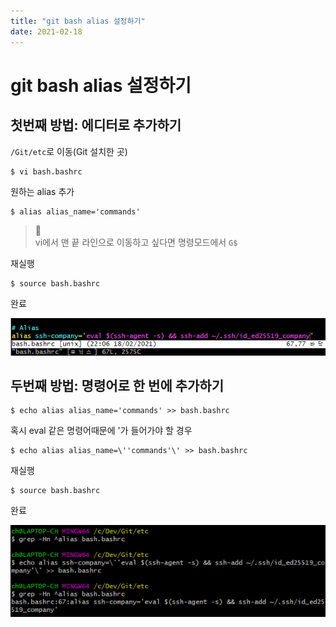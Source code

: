 ```yaml
---
title: "git bash alias 설정하기"
date: 2021-02-18
---
```



# git bash alias 설정하기

## 첫번째 방법: 에디터로 추가하기

`/Git/etc`로 이동(Git 설치한 곳)

```bash
$ vi bash.bashrc
```

원하는 alias 추가

```
$ alias alias_name='commands'
```
> 👀  
> vi에서 맨 끝 라인으로 이동하고 싶다면 명령모드에서 `G$`

재실행

```
$ source bash.bashrc
```

완료

![vi 설정 예시 이미지](/assets/images/post/2021-02-18-add-git-alias-1.png)

## 두번째 방법: 명령어로 한 번에 추가하기

```
$ echo alias alias_name='commands' >> bash.bashrc
```

혹시 eval 같은 명령어때문에 '가 들어가야 할 경우

```
$ echo alias alias_name=\''commands'\' >> bash.bashrc
```

재실행

```
$ source bash.bashrc
```

완료

![bash에서 명령어 한 줄로 설정하는 예시 이미지](/assets/images/post/2021-02-18-add-git-alias-2.png)
